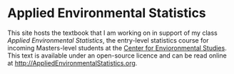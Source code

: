 # Applied Environmental Statistics

This site hosts the textbook that I am working on in support of my class *Applied Environmental Statistics*, the entry-level statistics course for incoming Masters-level students at the [Center for Envioronmental Studies](http://ces.vcu.edu).  This text is available under an open-source licence and can be read online at http://AppliedEnvironmentalStatistics.org.  
